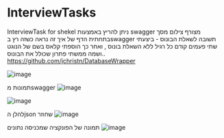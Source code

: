 # InterviewTasks
InterviewTask for shekel
ניתן להריץ באמצעות swagger מצורף צילום מסך בתחתית הדף של איך זה נראה כשזה רץ בswagger
תשובה לשאלת הבונוס - ביצעתי שתי פעמים קודם כל רגיל ללא השאלת בונוס , ואחר כך הוספתי קלאס בשם של הנוגט ושמה ממשתי פתרון שכולל את הבונוס..
https://github.com/jchristn/DatabaseWrapper


![image](https://github.com/hamyo1/InterviewTasks/assets/48315227/3d08e9c8-1e67-466f-ae2c-322e21beaefe)



תמונות מswagger
![image](https://github.com/hamyo1/InterviewTasks/assets/48315227/9be5ebaf-f7f2-49c6-a866-5f3df7f17895)

![image](https://github.com/hamyo1/InterviewTasks/assets/48315227/4c599ae6-99e7-4b7b-8cb9-d104aaf19943)

להלן הjson שחוזר
![image](https://github.com/hamyo1/InterviewTasks/assets/48315227/214896dc-9e2d-47b0-9f3a-8e6ad6e88140)


תמונה של הפונקציה שמכניסה נתונים
![image](https://github.com/hamyo1/InterviewTasks/assets/48315227/32060700-7e1e-425d-84f9-b736efcc8c1d)



